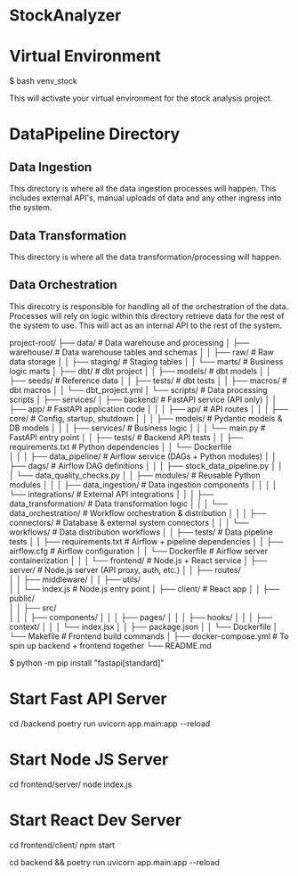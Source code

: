 # StockAnalyzer

# Virtual Environment
$ bash venv_stock

This will activate your virtual environment for the stock analysis project.

# DataPipeline Directory
## Data Ingestion
This directory is where all the data ingestion processes will happen. This includes external API's, manual uploads of data and any other ingress into the system.

## Data Transformation
This directory is where all the data transformation/processing will happen.

## Data Orchestration
This direcotry is responsible for handling all of the orchestration of the data. Processes will rely on logic within this directory retrieve data for the rest of the system to use.
This will act as an internal API to the rest of the system.


project-root/
├── data/                 # Data warehouse and processing
│   ├── warehouse/        # Data warehouse tables and schemas
│   │   ├── raw/          # Raw data storage
│   │   ├── staging/      # Staging tables
│   │   └── marts/        # Business logic marts
│   ├── dbt/              # dbt project
│   │   ├── models/       # dbt models
│   │   ├── seeds/        # Reference data
│   │   ├── tests/        # dbt tests
│   │   ├── macros/       # dbt macros
│   │   └── dbt_project.yml
│   └── scripts/          # Data processing scripts
│
├── services/
│   ├── backend/          # FastAPI service (API only)
│   │   ├── app/          # FastAPI application code
│   │   │   ├── api/      # API routes
│   │   │   ├── core/     # Config, startup, shutdown
│   │   │   ├── models/   # Pydantic models & DB models
│   │   │   ├── services/ # Business logic
│   │   │   └── main.py   # FastAPI entry point
│   │   ├── tests/        # Backend API tests
│   │   ├── requirements.txt # Python dependencies
│   │   └── Dockerfile    
│   │
│   ├── data_pipeline/    # Airflow service (DAGs + Python modules)
│   │   ├── dags/         # Airflow DAG definitions
│   │   │   ├── stock_data_pipeline.py
│   │   │   └── data_quality_checks.py
│   │   ├── modules/      # Reusable Python modules
│   │   │   ├── data_ingestion/ # Data ingestion components
│   │   │   │   └── integrations/ # External API integrations
│   │   │   ├── data_transformation/ # Data transformation logic
│   │   │   └── data_orchestration/ # Workflow orchestration & distribution
│   │   │       ├── connectors/ # Database & external system connectors
│   │   │       └── workflows/ # Data distribution workflows
│   │   ├── tests/        # Data pipeline tests
│   │   ├── requirements.txt # Airflow + pipeline dependencies
│   │   ├── airflow.cfg   # Airflow configuration
│   │   └── Dockerfile    # Airflow server containerization
│   │
│   └── frontend/         # Node.js + React service
│       ├── server/       # Node.js server (API proxy, auth, etc.)
│       │   ├── routes/   
│       │   ├── middleware/
│       │   ├── utils/    
│       │   └── index.js  # Node.js entry point
│       ├── client/       # React app
│       │   ├── public/   
│       │   ├── src/      
│       │   │   ├── components/
│       │   │   ├── pages/
│       │   │   ├── hooks/
│       │   │   ├── context/
│       │   │   └── index.jsx
│       │   ├── package.json
│       │   └── Dockerfile
│       └── Makefile      # Frontend build commands
│
├── docker-compose.yml    # To spin up backend + frontend together
└── README.md


$ python -m pip install "fastapi[standard]"


# Start Fast API Server
cd /backend
poetry run uvicorn app.main:app --reload

# Start Node JS Server
cd frontend/server/
node index.js

# Start React Dev Server
cd frontend/client/
npm start

cd backend && poetry run uvicorn app.main:app --reload